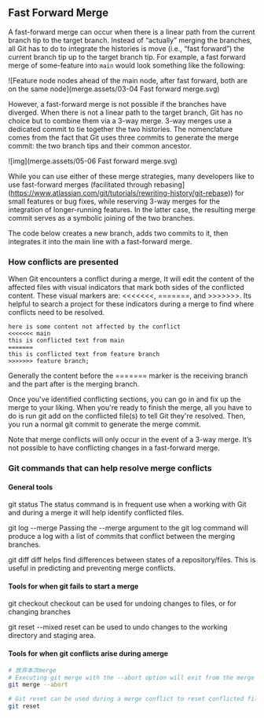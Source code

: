## Fast Forward Merge

A fast-forward merge can occur when there is a linear path from the current branch tip to the target branch. Instead of “actually” merging the branches, all Git has to do to integrate the histories is move (i.e., “fast forward”) the current branch tip up to the target branch tip. For example, a fast forward merge of some-feature into `main` would look something like the following:

![Feature node nodes ahead of the main node, after fast forward, both are on the same node](merge.assets/03-04 Fast forward merge.svg)


However, a fast-forward merge is not possible if the branches have diverged. When there is not a linear path to the target branch, Git has no choice but to combine them via a 3-way merge. 3-way merges use a dedicated commit to tie together the two histories. The nomenclature comes from the fact that Git uses three commits to generate the merge commit: the two branch tips and their common ancestor.

![img](merge.assets/05-06 Fast forward merge.svg)


While you can use either of these merge strategies, many developers like to use fast-forward merges (facilitated through rebasing](https://www.atlassian.com/git/tutorials/rewriting-history/git-rebase)) for small features or bug fixes, while reserving 3-way merges for the integration of longer-running features. In the latter case, the resulting merge commit serves as a symbolic joining of the two branches.

 The code below creates a new branch, adds two commits to it, then integrates it into the main line with a fast-forward merge.

### How conflicts are presented
When Git encounters a conflict during a merge, It will edit the content of the affected files with visual indicators that mark both sides of the conflicted content. These visual markers are: <<<<<<<, =======, and >>>>>>>. Its helpful to search a project for these indicators during a merge to find where conflicts need to be resolved.

```
here is some content not affected by the conflict
<<<<<<< main
this is conflicted text from main
=======
this is conflicted text from feature branch
>>>>>>> feature branch;
```
Generally the content before the ======= marker is the receiving branch and the part after is the merging branch.

Once you've identified conflicting sections, you can go in and fix up the merge to your liking. When you're ready to finish the merge, all you have to do is run git add on the conflicted file(s) to tell Git they're resolved. Then, you run a normal git commit to generate the merge commit.

Note that merge conflicts will only occur in the event of a 3-way merge. It’s not possible to have conflicting changes in a fast-forward merge. 

### Git commands that can help resolve merge conflicts
#### General tools
git status
The status command is in frequent use when a working with Git and during a merge it will help identify conflicted files.

git log --merge
Passing the --merge argument to the git log command will produce a log with a list of commits that conflict between the merging branches.

git diff
diff helps find differences between states of a repository/files. This is useful in predicting and preventing merge conflicts.

#### Tools for when git fails to start a merge
git checkout
checkout can be used for undoing changes to files, or for changing branches

git reset --mixed
reset can be used to undo changes to the working directory and staging area.

#### Tools for when git conflicts arise during amerge
```sh
# 放弃本次merge
# Executing git merge with the --abort option will exit from the merge process and return the branch to the state before the merge began.
git merge --abort

# Git reset can be used during a merge conflict to reset conflicted files to a know good state
git reset
```
 

